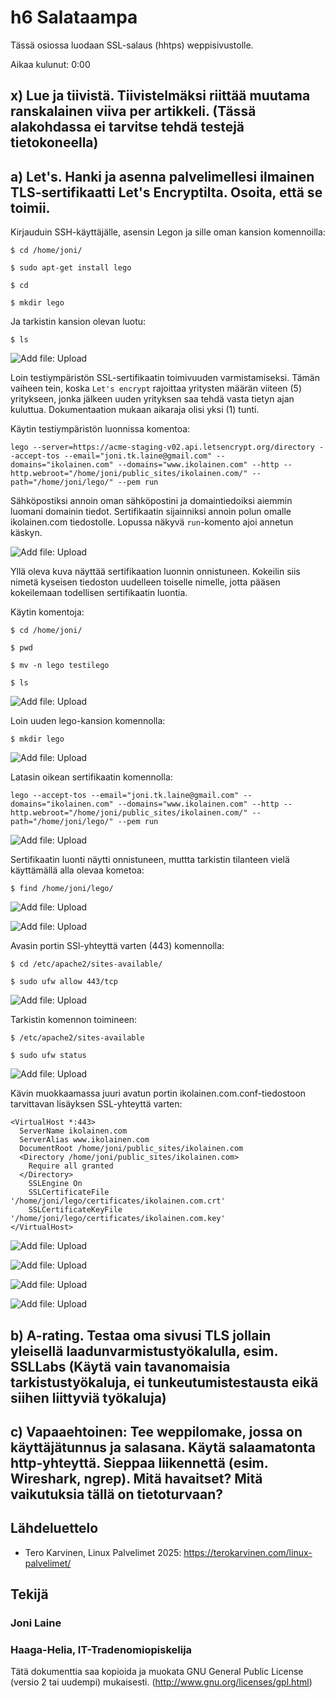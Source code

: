 # h6 Salataampa

Tässä osiossa luodaan SSL-salaus (hhtps) weppisivustolle.

Aikaa kulunut: 0:00

## x) Lue ja tiivistä. Tiivistelmäksi riittää muutama ranskalainen viiva per artikkeli. (Tässä alakohdassa ei tarvitse tehdä testejä tietokoneella)

## a) Let's. Hanki ja asenna palvelimellesi ilmainen TLS-sertifikaatti Let's Encryptilta. Osoita, että se toimii.

Kirjauduin SSH-käyttäjälle, asensin Legon ja sille oman kansion komennoilla:

`$ cd /home/joni/`

`$ sudo apt-get install lego`

`$ cd`

`$ mkdir lego`

Ja tarkistin kansion olevan luotu:

`$ ls`

![Add file: Upload](h6_Kuva100.png)

Loin testiympäristön SSL-sertifikaatin toimivuuden varmistamiseksi. Tämän vaiheen tein, koska `Let's encrypt` rajoittaa yritysten määrän viiteen (5) yritykseen, jonka jälkeen uuden yrityksen saa tehdä vasta tietyn ajan kuluttua. Dokumentaation mukaan aikaraja olisi yksi (1) tunti.

Käytin testiympäristön luonnissa komentoa:

```
lego --server=https://acme-staging-v02.api.letsencrypt.org/directory --accept-tos --email="joni.tk.laine@gmail.com" --domains="ikolainen.com" --domains="www.ikolainen.com" --http --http.webroot="/home/joni/public_sites/ikolainen.com/" --path="/home/joni/lego/" --pem run

```

Sähköpostiksi annoin oman sähköpostini ja domaintiedoiksi aiemmin luomani domainin tiedot. Sertifikaatin sijainniksi annoin polun omalle ikolainen.com tiedostolle. Lopussa näkyvä `run`-komento ajoi annetun käskyn.

![Add file: Upload](h6_Kuva101.png)

Yllä oleva kuva näyttää sertifikaation luonnin onnistuneen. Kokeilin siis nimetä kyseisen tiedoston uudelleen toiselle nimelle, jotta pääsen kokeilemaan todellisen sertifikaatin luontia.

Käytin komentoja:

`$ cd /home/joni/`

`$ pwd`

`$ mv -n lego testilego`

`$ ls`

![Add file: Upload](h6_Kuva102.png)

Loin uuden lego-kansion komennolla:

`$ mkdir lego`

![Add file: Upload](h6_Kuva104.png)

Latasin oikean sertifikaatin komennolla:

```
lego --accept-tos --email="joni.tk.laine@gmail.com" --domains="ikolainen.com" --domains="www.ikolainen.com" --http --http.webroot="/home/joni/public_sites/ikolainen.com/" --path="/home/joni/lego/" --pem run

```

![Add file: Upload](h6_Kuva105.png)

Sertifikaatin luonti näytti onnistuneen, muttta tarkistin tilanteen vielä käyttämällä alla olevaa kometoa:

`$ find /home/joni/lego/`

![Add file: Upload](h6_Kuva103.png)


![Add file: Upload](h6_Kuva106.png)

Avasin portin SSl-yhteyttä varten (443) komennolla:

`$ cd /etc/apache2/sites-available/`

`$ sudo ufw allow 443/tcp`

![Add file: Upload](h6_Kuva107.png)

Tarkistin komennon toimineen:

`$ /etc/apache2/sites-available`

`$ sudo ufw status`

![Add file: Upload](h6_Kuva109.png)

Kävin muokkaamassa juuri avatun portin ikolainen.com.conf-tiedostoon tarvittavan lisäyksen SSL-yhteyttä varten:

```
<VirtualHost *:443>
  ServerName ikolainen.com
  ServerAlias www.ikolainen.com
  DocumentRoot /home/joni/public_sites/ikolainen.com
  <Directory /home/joni/public_sites/ikolainen.com>
    Require all granted
  </Directory>
    SSLEngine On
    SSLCertificateFile '/home/joni/lego/certificates/ikolainen.com.crt'
    SSLCertificateKeyFile '/home/joni/lego/certificates/ikolainen.com.key'
</VirtualHost>
```

![Add file: Upload](h6_Kuva108.png)


![Add file: Upload](h6_Kuva110.png)

![Add file: Upload](h6_Kuva111.png)

![Add file: Upload](h6_Kuva112.png)

## b) A-rating. Testaa oma sivusi TLS jollain yleisellä laadunvarmistustyökalulla, esim. SSLLabs (Käytä vain tavanomaisia tarkistustyökaluja, ei tunkeutumistestausta eikä siihen liittyviä työkaluja)

## c) Vapaaehtoinen: Tee weppilomake, jossa on käyttäjätunnus ja salasana. Käytä salaamatonta http-yhteyttä. Sieppaa liikennettä (esim. Wireshark, ngrep). Mitä havaitset? Mitä vaikutuksia tällä on tietoturvaan?



## Lähdeluettelo

- Tero Karvinen, Linux Palvelimet 2025: https://terokarvinen.com/linux-palvelimet/





## Tekijä

### Joni Laine

### Haaga-Helia, IT-Tradenomiopiskelija

Tätä dokumenttia saa kopioida ja muokata GNU General Public License (versio 2 tai uudempi) mukaisesti. (http://www.gnu.org/licenses/gpl.html)

